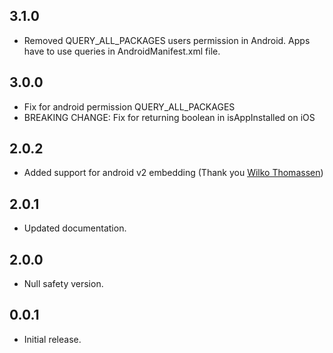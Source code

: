 ## 3.1.0

* Removed QUERY_ALL_PACKAGES users permission in Android. Apps have to use queries in AndroidManifest.xml file.

## 3.0.0

* Fix for android permission QUERY_ALL_PACKAGES
* BREAKING CHANGE: Fix for returning boolean in isAppInstalled on iOS

## 2.0.2

* Added support for android v2 embedding (Thank you [Wilko Thomassen](https://github.com/WilkoThomassen))

## 2.0.1

* Updated documentation.

## 2.0.0

* Null safety version.

## 0.0.1

* Initial release.
